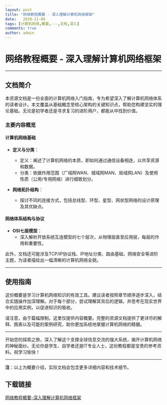 ```yaml
---
layout: post
title: "网络教程概要 - 深入理解计算机网络框架"
date:   2020-11-08
tags: [计算机网络,概要,---,文档,深入]
comments: true
author: admin
---
```

# 网络教程概要 - 深入理解计算机网络框架

---

## 文档简介

本资源文档是一份全面的计算机网络入门指南，专为希望深入了解计算机网络体系的读者设计。本文覆盖从基础概念至核心架构的关键知识点，帮助您构建坚实的理论基础。无论是初学者还是寻求复习的进阶用户，都能从中找到价值。

### 主要内容概览

#### 计算机网络基础

- **定义与分类**：
  - 定义：阐述了计算机网络的本质，即如何通过通信设备相连，以共享资源和数据。
  - 分类：依据作用范围（广域网WAN、城域网MAN、局域网LAN）及使用性质（公用/专用网络）进行细致划分。
  
- **网络拓扑结构**：
  - 探讨不同的连接方式，包括总线型、环型、星型、网状型网络的设计原理及其优缺点。

#### 网络体系结构与协议

- **OSI七层模型**：
  - 深入解析开放系统互连模型的七个层次，从物理层直至应用层，每层的作用和重要性。
  
此外，文档还可能涉及TCP/IP协议栈、IP地址分类、路由基础、网络安全等进阶主题，为读者描绘出一幅清晰的计算机网络全貌。

---

## 使用指南

这份概要是学习计算机网络知识的有效工具。建议读者按照章节顺序逐步深入，结合实践操作加深理解。对于每个部分，尝试理解其背后的逻辑，并思考在现实世界中的应用实例，以促进知识的吸收。

请注意，由于篇幅限制，这里仅提供内容概要。完整的资源文档提供了更详尽的解释、图表以及可能的案例研究，助你更加系统地掌握计算机网络的精髓。

---

开始您的探索之旅，深入了解这个支撑全球信息交流的强大系统，揭开计算机网络的神秘面纱。无论你是学生、自学者还是IT专业人士，这份教程都是宝贵的参考资料。祝学习愉快！

---

**注**：以上为概要介绍，实际文档会包含更多详细内容和技术细节。

## 下载链接

[网络教程概要-深入理解计算机网络框架](https://pan.quark.cn/s/7fd41b26865f)